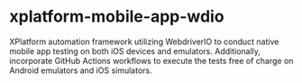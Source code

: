 # xplatform-mobile-app-wdio
XPlatform automation framework utilizing WebdriverIO to conduct native mobile app testing on both iOS devices and emulators. Additionally, incorporate GitHub Actions workflows to execute the tests free of charge on Android emulators and iOS simulators.
